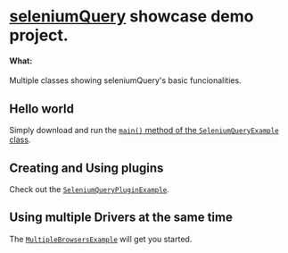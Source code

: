 # [seleniumQuery](https://github.com/seleniumQuery/seleniumQuery) showcase demo project.

#### What:

Multiple classes showing seleniumQuery's basic funcionalities.

## Hello world

Simply download and run the [`main()` method of the `SeleniumQueryExample` class](https://github.com/acdcjunior/seleniumQuery-showcase/blob/master/src/main/java/hello/SeleniumQueryExample.java#L9).

## Creating and Using plugins

Check out the [`SeleniumQueryPluginExample`](https://github.com/acdcjunior/seleniumQuery-showcase/blob/master/src/main/java/plugin/SeleniumQueryPluginExample.java).

## Using multiple Drivers at the same time

The [`MultipleBrowsersExample`](https://github.com/acdcjunior/seleniumQuery-showcase/blob/master/src/main/java/browser/MultipleBrowsersExample.java) will get you started.